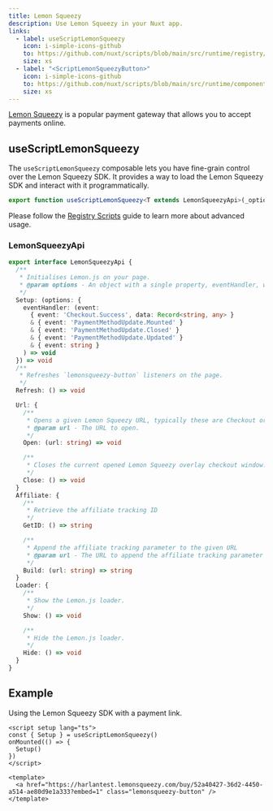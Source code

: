 ```yaml
---
title: Lemon Squeezy
description: Use Lemon Squeezy in your Nuxt app.
links:
  - label: useScriptLemonSqueezy
    icon: i-simple-icons-github
    to: https://github.com/nuxt/scripts/blob/main/src/runtime/registry/lemon-squeezy.ts
    size: xs
  - label: "<ScriptLemonSqueezyButton>"
    icon: i-simple-icons-github
    to: https://github.com/nuxt/scripts/blob/main/src/runtime/components/ScriptLemonSqueezyButton.vue
    size: xs
---
```


[Lemon Squeezy](https://www.lemonsqueezy.com/) is a popular payment gateway that allows you to accept payments online.

## useScriptLemonSqueezy

The `useScriptLemonSqueezy` composable lets you have fine-grain control over the Lemon Squeezy SDK. It provides a way to load the Lemon Squeezy SDK and interact with it programmatically.

```ts
export function useScriptLemonSqueezy<T extends LemonSqueezyApi>(_options?: LemonSqueezyInput) {}
```

Please follow the [Registry Scripts](/docs/guides/registry-scripts) guide to learn more about advanced usage.

### LemonSqueezyApi

```ts
export interface LemonSqueezyApi {
  /**
   * Initialises Lemon.js on your page.
   * @param options - An object with a single property, eventHandler, which is a function that will be called when Lemon.js emits an event.
   */
  Setup: (options: {
    eventHandler: (event:
      { event: 'Checkout.Success', data: Record<string, any> }
      & { event: 'PaymentMethodUpdate.Mounted' }
      & { event: 'PaymentMethodUpdate.Closed' }
      & { event: 'PaymentMethodUpdate.Updated' }
      & { event: string }
    ) => void
  }) => void
  /**
   * Refreshes `lemonsqueezy-button` listeners on the page.
   */
  Refresh: () => void

  Url: {
    /**
     * Opens a given Lemon Squeezy URL, typically these are Checkout or Payment Details Update overlays.
     * @param url - The URL to open.
     */
    Open: (url: string) => void

    /**
     * Closes the current opened Lemon Squeezy overlay checkout window.
     */
    Close: () => void
  }
  Affiliate: {
    /**
     * Retrieve the affiliate tracking ID
     */
    GetID: () => string

    /**
     * Append the affiliate tracking parameter to the given URL
     * @param url - The URL to append the affiliate tracking parameter to.
     */
    Build: (url: string) => string
  }
  Loader: {
    /**
     * Show the Lemon.js loader.
     */
    Show: () => void

    /**
     * Hide the Lemon.js loader.
     */
    Hide: () => void
  }
}
```

## Example

Using the Lemon Squeezy SDK with a payment link.

```vue
<script setup lang="ts">
const { Setup } = useScriptLemonSqueezy()
onMounted(() => {
  Setup()
})
</script>

<template>
  <a href="https://harlantest.lemonsqueezy.com/buy/52a40427-36d2-4450-a514-ae80d9e1a333?embed=1" class="lemonsqueezy-button" />
</template>
```
